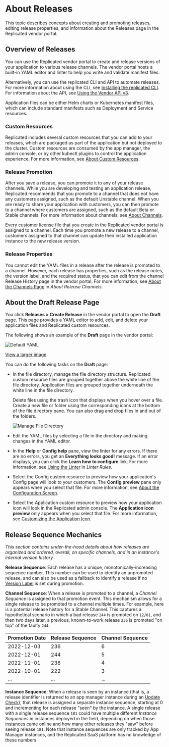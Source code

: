 # About Releases

This topic describes concepts about creating and promoting releases, editing release properties, and information about the Releases page in the Replicated vendor portal.

## Overview of Releases

You can use the Replicated vendor portal to create and release versions of your application to various release channels. The vendor portal hosts a built-in YAML editor and linter to help you write and validate manifest files.

Alternatively, you can use the replicated CLI and API to automate releases. For more information about using the CLI, see [Installing the replicated CLI](../reference/replicated-cli-installing). For information about the API, see [Using the Vendor API v3](..reference/vendor-api-using).

Application files can be either Helm charts or Kubernetes manifest files, which can include standard manifests such as Deployment and Service resources.

### Custom Resources

Replicated includes several custom resources that you can add to your releases, which are packaged as part of the application but not deployed to the cluster. Custom resources are consumed by the app manager, the admin console, or by other kubectl plugins to control the application experience. For more information, see [About Custom Resources](../reference/custom-resource-about).

### Release Promotion

After you save a release, you can promote it to any of your release channels. While you are developing and testing an application release, Replicated recommends that you promote to a channel that does not have any customers assigned, such as the default Unstable channel. When you are ready to share your application with customers, you can then promote to a channel where customers are assigned, such as the default Beta or Stable channels. For more information about channels, see [About Channels](../vendor/releases-about-channels).

Every customer license file that you create in the Replicated vendor portal is assigned to a channel. Each time you promote a new release to a channel, customers assigned to that channel can update their installed application instance to the new release version.

### Release Properties

You cannot edit the YAML files in a release after the release is promoted to a channel. However, each release has properties, such as the release notes, the version label, and the required status, that you can edit from the channel Release History page in the vendor portal. For more information, see [About the Channels Page](/vendor/releases-about-channels#about-the-channels-page) in _About Release Channels_.

## About the Draft Release Page

You click **Releases > Create Release** in the vendor portal to open the **Draft** page. This page provides a YAML editor to add, edit, and delete your application files and Replicated custom resources.

The following shows an example of the **Draft** page in the vendor portal:

 ![Default YAML](/images/guides/kots/default-yaml.png)

  [View a larger image](/images/guides/kots/default-yaml.png)

You can do the following tasks on the **Draft** page:

- In the file directory, manage the file directory structure. Replicated custom resource files are grouped together above the white line of the file directory. Application files are grouped together underneath the white line in the file directory.

  Delete files using the trash icon that displays when you hover over a file. Create a new file or folder using the corresponding icons at the bottom of the file directory pane. You can also drag and drop files in and out of the folders.

    ![Manage File Directory](/images/new-file-and-trash.png)

- Edit the YAML files by selecting a file in the directory and making changes in the YAML editor.

- In the **Help** or **Config help** pane, view the linter for any errors. If there are no errors, you get an **Everything looks good!** message. If an error displays, you can click the **Learn how to configure** link. For more information, see [Using the Linter](../reference/linter#using-the-linter) in _Linter Rules_.

- Select the Config custom resource to preview how your application's Config page will look to your customers. The **Config preview** pane only appears when you select that file. For more information, see [About the Configuration Screen](../vendor/config-screen-about).

- Select the Application custom resource to preview how your application icon will look in the Replicated admin console. The **Application icon preview** only appears when you select that file. For more information, see [Customizing the Application Icon](../vendor/admin-console-customize-app-icon).


## Release Sequence Mechanics

*This section contains under-the-hood details about how releases are organized and ordered, overall, on specific channels, and in an instance's internal version history.*

**Release Sequence**: Each release has a unique, monotonically-increasing sequence number. This number can be used to identify an unpromoted release, and can also be used as a fallback to identify a release if no [Version Label](/vendor/releases-creating-releases) is set during promotion.

**Channel Sequence**: When a release is promoted to a channel, a *Channel Sequence* is assigned to that promotion event. This mechanism allows for a single release to be promoted to a channel multiple times. For example, here is a potential release history for a Stable Channel. This captures a hypothetical scenario in which a bad release `244` is promoted on `12/01`, and then two days later, a previous, known-to-work release `236` is promoted "on top" of the faulty `244`.

| Promotion Date | Release Sequence | Channel Sequence |
|----------------|------------------|------------------|
|     2022-12-03 |              236 |                6 |
|     2022-12-01 |              244 |                5 |
|     2022-11-01 |              236 |                4 |
|     2022-10-01 |              222 |                3 |
|            ... |              ... |              ... |


**Instance Sequence**: When a release is seen by an instance (that is, a release identifier is returned to an app manager instance during an [Update Check](/enterprise/updating-apps)), that release is assigned a separate instance sequence, starting at 0 and incrementing for each release "seen" by the instance. A single release with a single release sequence `181` could have multiple different *Instance Sequences* in instances deployed in the field, depending on when those instances came online and how many other releases they "saw" before seeing release `181`. Note that instance sequences are only tracked by App Manager instances, and the Replicated SaaS platform has no knowledge of these numbers.
